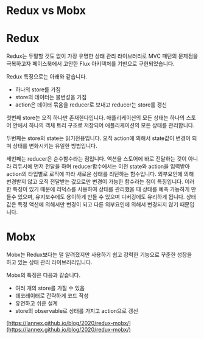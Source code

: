 # Redux vs Mobx

# **Redux**

Redux는 두말할 것도 없이 가장 유명한 상태 관리 라이브러리로 MVC 패턴의 문제점을 극복하고자 페이스북에서 고안한 Flux 아키텍처를 기반으로 구현되었습니다.

Redux 특징으로는 아래와 같습니다.

- 하나의 store를 가짐
- store의 데이터는 불변성을 가짐
- action은 데이터 묶음을 reducer로 보내고 reducer는 store를 갱신

첫번째 store는 오직 하나만 존재한다입니다. 애플리케이션의 모든 상태는 하나의 스토어 안에서 하나의 객체 트리 구조로 저장되어 애플리케이션의 모든 상태를 관리합니다. 

두번째는 store의 state는 읽기전용입니다. 오직 action에 의해서 state값이 변경이 되며 상태를 변화시키는 유일한 방법입니다. 

세번째는 reducer은 순수함수라는 점입니다. 액션을 스토어에 바로 전달하는 것이 아니라 리듀서에 먼저 전달을 하며 reducer함수에서는 이전 state와 action을 입력받아 action의 타입별로 로직에 따라 새로운 상태를 리턴하는 함수입니다. 외부요인에 의해 변경받지 않고 오직 전달받는 값으로만 변경이 가능한 함수라는 점이 특징입니다. 이러한 특징이 있기 때문에 리덕스를 사용하여 상태를 관리했을 때 상태를 예측 가능하게 만들수 있으며, 유지보수에도 용이하게 만들 수 있으며 디버깅에도 유리하게 됩니다. 상태값은 특정 액션에 의해서만 변경이 되고 다른 외부요인에 의해서 변경되지 않기 때문입니다. 

# **Mobx**

Mobx는 Redux보다는 덜 알려졌지만 사용하기 쉽고 강력한 기능으로 꾸준한 성장을 하고 있는 상태 관리 라이브러리입니다.

Mobx의 특징은 다음과 같습니다.

- 여러 개의 store를 가질 수 있음
- 데코레이터로 간략하게 코드 작성
- 유연하고 쉬운 설계
- store의 observable로 상태를 가지고 action으로 갱신

[https://lannex.github.io/blog/2020/redux-mobx/](https://lannex.github.io/blog/2020/redux-mobx/)